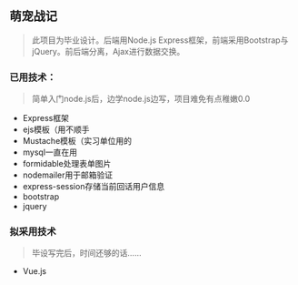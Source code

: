 ## 萌宠战记 
> 此项目为毕业设计。后端用Node.js Express框架，前端采用Bootstrap与jQuery。前后端分离，Ajax进行数据交换。

### 已用技术：
> 简单入门node.js后，边学node.js边写，项目难免有点稚嫩0.0
- Express框架
- ejs模板（用不顺手
- Mustache模板（实习单位用的
- mysql一直在用
- formidable处理表单图片
- nodemailer用于邮箱验证
- express-session存储当前回话用户信息
- bootstrap
- jquery

### 拟采用技术
> 毕设写完后，时间还够的话……
- Vue.js
